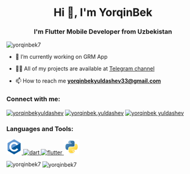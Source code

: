 <h1 align="center">Hi 👋, I'm YorqinBek</h1>
<h3 align="center">I'm Flutter Mobile Developer from Uzbekistan</h3>

<p align="left"> <img src="https://komarev.com/ghpvc/?username=yorqinbek7&label=Profile%20views&color=0e75b6&style=flat" alt="yorqinbek7" /> </p>

- 🔭 I’m currently working on GRM App

- 👨‍💻 All of my projects are available at [Telegram channel](https://t.me/yorqinbekporftolio)

- 📫 How to reach me **yorqinbekyuldashev33@gmail.com**

<h3 align="left">Connect with me:</h3>
<p align="left">
<a href="https://www.linkedin.com/in/yorqinbek-yuldashev-9884a9231/" target="blank"><img align="center" src="https://raw.githubusercontent.com/rahuldkjain/github-profile-readme-generator/master/src/images/icons/Social/linked-in-alt.svg" alt="yorqinbekyuldashev" height="30" width="40" /></a>
<a href="https://www.instagram.com/yorqinbek.yuldashev/" target="blank"><img align="center" src="https://raw.githubusercontent.com/rahuldkjain/github-profile-readme-generator/master/src/images/icons/Social/instagram.svg" alt="yorqinbek.yuldashev" height="30" width="40" /></a>
<a href="https://www.youtube.com/channel/UCT2yqCnAFw8BDwbrVHnKrMg" target="blank"><img align="center" src="https://raw.githubusercontent.com/rahuldkjain/github-profile-readme-generator/master/src/images/icons/Social/youtube.svg" alt="yorqinbek yuldashev" height="30" width="40" /></a>
</p>




<h3 align="left">Languages and Tools:</h3>
<p align="left"> <a href="https://www.cprogramming.com/" target="_blank" rel="noreferrer"> <img src="https://raw.githubusercontent.com/devicons/devicon/master/icons/c/c-original.svg" alt="c" width="40" height="40"/> </a> <a href="https://dart.dev" target="_blank" rel="noreferrer"> <img src="https://www.vectorlogo.zone/logos/dartlang/dartlang-icon.svg" alt="dart" width="40" height="40"/> </a> <a href="https://flutter.dev" target="_blank" rel="noreferrer"> <img src="https://www.vectorlogo.zone/logos/flutterio/flutterio-icon.svg" alt="flutter" width="40" height="40"/> </a> <a href="https://www.python.org" target="_blank" rel="noreferrer"> <img src="https://raw.githubusercontent.com/devicons/devicon/master/icons/python/python-original.svg" alt="python" width="40" height="40"/> </a> </p>

<p><img align="left" src="https://github-readme-stats.vercel.app/api/top-langs?username=yorqinbek7&show_icons=true&locale=en&layout=compact" alt="yorqinbek7" /></p>

<p>&nbsp;<img align="center" src="https://github-readme-stats.vercel.app/api?username=yorqinbek7&show_icons=true&locale=en" alt="yorqinbek7" /></p>

